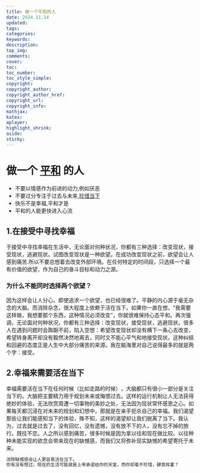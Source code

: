 ```yaml
---
title: 做一个平和的人
date: 2024.11.14
updated:
tags: 
categories:
keywords:
description:
top_img:
comments:
cover:
toc:
toc_number:
toc_style_simple:
copyright:
copyright_author:
copyright_author_href:
copyright_url:
copyright_info:
mathjax:
katex:
aplayer:
highlight_shrink:
aside:
sticky: 
---
```


# 做一个 <u>平和</u> 的人


* 不要以情感作为前进的动力,例如厌恶
* 不要过分专注于过去与未来,<u>珍惜当下</u>
* 快乐不是幸福,平和才是
* 平和的人能更快进入心流


## 1.在接受中寻找幸福

  于接受中寻找幸福在生活中，无论面对何种状况，你都有三种选择：改变现状，接受现状，逃避现状。试图改变现状是一种欲望。在成功改变现状之前，欲望会让人感到痛苦.所以不要总想着去改变外部环境。在任何特定的时间段，只选择一个最有价值的欲望，作为自己的奋斗目标和动力之源。
### 为什么不能同时选择两个欲望？

  因为这样会让人分心。即使追求一个欲望，也已经很难了。平静的内心源于毫无杂念的大脑。而消除杂念，很大程度上依赖于活在当下。如果你一直在想，​“我需要这样做，我想要那个东西，这种情况必须改变”​，你就很难保持心态平和。再次强调，无论面对何种状况，你都有三种选择：改变现状，接受现状，逃避现状。很多人在遇到问题时会踟蹰不前，陷入空想：希望改变现状却没有横下一条心去改变，希望转身离开却没有毅然决然地离去，同时又不能心平气和地接受现状。这种纠结和回避的态度正是人生中大部分痛苦的来源。我在脑海里对自己说得最多的就是两个字：接受。

## 2.幸福来需要活在当下
  幸福需要活在当下在任何时候（比如走路的时候）​，大脑都只有很小一部分是关注当下的。大脑把主要精力用于规划未来或悔恨过去。这样的运行机制让人无法获得绝妙的体验，无法欣赏周遭一切事物的美妙之处，无法因为现状常怀感恩之心。如果每天都沉浸在对未来的规划和幻想中，那就是在亲手扼杀自己的幸福。我们渴望那些让我们能感知当下的体验，殊不知，这样的渴望却让我们脱离了当下。我认为，过去就是过去了，没有回忆，没有遗憾，没有放不下的人，没有忘不掉的旅行。既往不恋。人之所以感到痛苦，很多时候是因为拿以往和现在做比较。以往种种未能实现的欲念会带来现在的缺憾感，而我们又将弥补现实缺憾的希望寄托于未来。
```markdown
消除缺憾感会让人更容易活在当下。
你有没有想过，现在的生活可能就是上帝承诺给你的天堂，而你却毫不珍惜，肆意挥霍？
```



